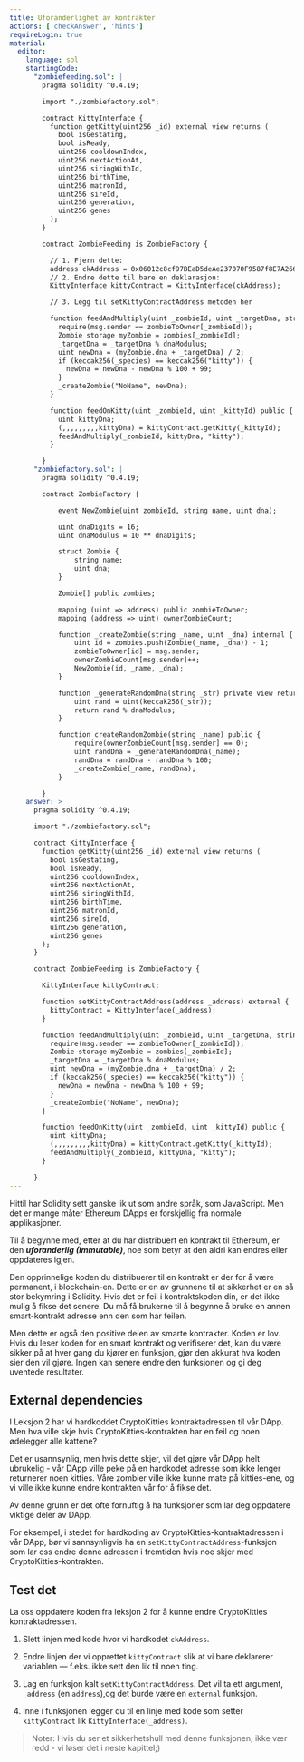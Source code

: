 ```yaml
---
title: Uforanderlighet av kontrakter
actions: ['checkAnswer', 'hints']
requireLogin: true
material:
  editor:
    language: sol
    startingCode:
      "zombiefeeding.sol": |
        pragma solidity ^0.4.19;

        import "./zombiefactory.sol";

        contract KittyInterface {
          function getKitty(uint256 _id) external view returns (
            bool isGestating,
            bool isReady,
            uint256 cooldownIndex,
            uint256 nextActionAt,
            uint256 siringWithId,
            uint256 birthTime,
            uint256 matronId,
            uint256 sireId,
            uint256 generation,
            uint256 genes
          );
        }

        contract ZombieFeeding is ZombieFactory {

          // 1. Fjern dette:
          address ckAddress = 0x06012c8cf97BEaD5deAe237070F9587f8E7A266d;
          // 2. Endre dette til bare en deklarasjon:
          KittyInterface kittyContract = KittyInterface(ckAddress);

          // 3. Legg til setKittyContractAddress metoden her

          function feedAndMultiply(uint _zombieId, uint _targetDna, string _species) public {
            require(msg.sender == zombieToOwner[_zombieId]);
            Zombie storage myZombie = zombies[_zombieId];
            _targetDna = _targetDna % dnaModulus;
            uint newDna = (myZombie.dna + _targetDna) / 2;
            if (keccak256(_species) == keccak256("kitty")) {
              newDna = newDna - newDna % 100 + 99;
            }
            _createZombie("NoName", newDna);
          }

          function feedOnKitty(uint _zombieId, uint _kittyId) public {
            uint kittyDna;
            (,,,,,,,,,kittyDna) = kittyContract.getKitty(_kittyId);
            feedAndMultiply(_zombieId, kittyDna, "kitty");
          }

        }
      "zombiefactory.sol": |
        pragma solidity ^0.4.19;

        contract ZombieFactory {

            event NewZombie(uint zombieId, string name, uint dna);

            uint dnaDigits = 16;
            uint dnaModulus = 10 ** dnaDigits;

            struct Zombie {
                string name;
                uint dna;
            }

            Zombie[] public zombies;

            mapping (uint => address) public zombieToOwner;
            mapping (address => uint) ownerZombieCount;

            function _createZombie(string _name, uint _dna) internal {
                uint id = zombies.push(Zombie(_name, _dna)) - 1;
                zombieToOwner[id] = msg.sender;
                ownerZombieCount[msg.sender]++;
                NewZombie(id, _name, _dna);
            }

            function _generateRandomDna(string _str) private view returns (uint) {
                uint rand = uint(keccak256(_str));
                return rand % dnaModulus;
            }

            function createRandomZombie(string _name) public {
                require(ownerZombieCount[msg.sender] == 0);
                uint randDna = _generateRandomDna(_name);
                randDna = randDna - randDna % 100;
                _createZombie(_name, randDna);
            }

        }
    answer: >
      pragma solidity ^0.4.19;

      import "./zombiefactory.sol";

      contract KittyInterface {
        function getKitty(uint256 _id) external view returns (
          bool isGestating,
          bool isReady,
          uint256 cooldownIndex,
          uint256 nextActionAt,
          uint256 siringWithId,
          uint256 birthTime,
          uint256 matronId,
          uint256 sireId,
          uint256 generation,
          uint256 genes
        );
      }

      contract ZombieFeeding is ZombieFactory {

        KittyInterface kittyContract;

        function setKittyContractAddress(address _address) external {
          kittyContract = KittyInterface(_address);
        }

        function feedAndMultiply(uint _zombieId, uint _targetDna, string _species) public {
          require(msg.sender == zombieToOwner[_zombieId]);
          Zombie storage myZombie = zombies[_zombieId];
          _targetDna = _targetDna % dnaModulus;
          uint newDna = (myZombie.dna + _targetDna) / 2;
          if (keccak256(_species) == keccak256("kitty")) {
            newDna = newDna - newDna % 100 + 99;
          }
          _createZombie("NoName", newDna);
        }

        function feedOnKitty(uint _zombieId, uint _kittyId) public {
          uint kittyDna;
          (,,,,,,,,,kittyDna) = kittyContract.getKitty(_kittyId);
          feedAndMultiply(_zombieId, kittyDna, "kitty");
        }

      }
---
```


Hittil har Solidity sett ganske lik ut som andre språk, som JavaScript. Men det er mange måter Ethereum DApps er forskjellig fra normale applikasjoner.

Til å begynne med, etter at du har distribuert en kontrakt til Ethereum, er den **_uforanderlig (Immutable)_**, noe som betyr at den aldri kan endres eller oppdateres igjen.

Den opprinnelige koden du distribuerer til en kontrakt er der for å være permanent, i blockchain-en. Dette er en av grunnene til at sikkerhet er en så stor bekymring i Solidity. Hvis det er feil i kontraktskoden din, er det ikke mulig å fikse det senere. Du må få brukerne til å begynne å bruke en annen smart-kontrakt adresse enn den som har feilen.

Men dette er også den positive delen av smarte kontrakter. Koden er lov. Hvis du leser koden for en smart kontrakt og verifiserer det, kan du være sikker på at hver gang du kjører en funksjon, gjør den akkurat hva koden sier den vil gjøre. Ingen kan senere endre den funksjonen og gi deg uventede resultater.

## External dependencies

I Leksjon 2 har vi hardkoddet CryptoKitties kontraktadressen til vår DApp. Men hva ville skje hvis CryptoKitties-kontrakten har en feil og noen ødelegger alle kattene?

Det er usannsynlig, men hvis dette skjer, vil det gjøre vår DApp helt ubrukelig - vår DApp ville peke på en hardkodet adresse som ikke lenger returnerer noen kitties. Våre zombier ville ikke kunne mate på kitties-ene, og vi ville ikke kunne endre kontrakten vår for å fikse det.

Av denne grunn er det ofte fornuftig å ha funksjoner som lar deg oppdatere viktige deler av DApp.

For eksempel, i stedet for hardkoding av CryptoKitties-kontraktadressen i vår DApp, bør vi sannsynligvis ha en `setKittyContractAddress`-funksjon som lar oss endre denne adressen i fremtiden hvis noe skjer med CryptoKitties-kontrakten.

## Test det

La oss oppdatere koden fra leksjon 2 for å kunne endre CryptoKitties kontraktadressen.

1. Slett linjen med kode hvor vi hardkodet `ckAddress`.

2. Endre linjen der vi opprettet `kittyContract` slik at vi bare deklarerer variablen — f.eks. ikke sett den lik til noen ting.

3. Lag en funksjon kalt `setKittyContractAddress`. Det vil ta ett argument, `_address` (en `address`),og det burde være en `external` funksjon.

4. Inne i funksjonen legger du til en linje med kode som setter `kittyContract` lik `KittyInterface(_address)`.

> Noter: Hvis du ser et sikkerhetshull med denne funksjonen, ikke vær redd - vi løser det i neste kapittel;)
